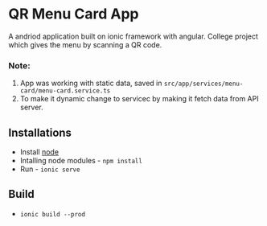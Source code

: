 # QR Menu Card App
A andriod application built on ionic framework with angular. College project which gives the menu by scanning a QR code.

### Note:
1. App was working with static data, saved in `src/app/services/menu-card/menu-card.service.ts` 
2. To make it dynamic change to servicec by making it fetch data from API server.

## Installations
* Install [node](https://nodejs.org/en/download/)
* Intalling node modules - `npm install`
* Run - `ionic serve`

## Build
* `ionic build --prod`